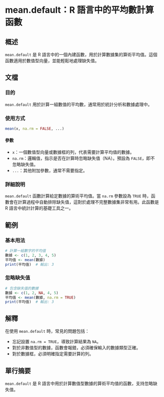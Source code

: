 <!--
Meta Description: # mean.default：R 語言中的平均數計算函數 ## 概述 `mean.default` 是 R 語言中的一個內建函數，用於計算數據集的算術平均值。這個函數適用於數值型向量，並能輕鬆地處理缺失值。 ## 文檔 ### 目的 `mean.default` 用於計算一組數值的平均數，通常用於統...
Meta Keywords: mean, default, 平均值, true, false
-->

# mean.default：R 語言中的平均數計算函數

## 概述
`mean.default` 是 R 語言中的一個內建函數，用於計算數據集的算術平均值。這個函數適用於數值型向量，並能輕鬆地處理缺失值。

## 文檔
### 目的
`mean.default` 用於計算一組數值的平均數，通常用於統計分析和數據處理中。

### 使用方式
```R
mean(x, na.rm = FALSE, ...)
```

#### 參數
- `x`：一個數值型向量或數據框的列，代表需要計算平均值的數據。
- `na.rm`：邏輯值，指示是否在計算時忽略缺失值（NA）。預設為 `FALSE`，即不忽略缺失值。
- `...`：其他附加參數，通常不需要指定。

### 詳細說明
`mean.default` 函數計算給定數據的算術平均值。當 `na.rm` 參數設為 `TRUE` 時，函數會在計算過程中自動排除缺失值，這對於處理不完整數據集非常有用。此函數是 R 語言中統計計算的基礎工具之一。

## 範例
### 基本用法
```R
# 計算一組數字的平均值
數據 <- c(1, 2, 3, 4, 5)
平均值 <- mean(數據)
print(平均值)  # 輸出: 3
```

### 忽略缺失值
```R
# 包含缺失值的數據
數據 <- c(1, 2, NA, 4, 5)
平均值 <- mean(數據, na.rm = TRUE)
print(平均值)  # 輸出: 3
```

## 解釋
在使用 `mean.default` 時，常見的問題包括：
- 忘記設置 `na.rm = TRUE`，導致計算結果為 `NA`。
- 對於非數值型的數據，函數會報錯，必須確保輸入的數據類型正確。
- 對於數據框，必須明確指定需要計算的列。

## 單行摘要
`mean.default` 是 R 語言中用於計算數值型數據的算術平均值的函數，支持忽略缺失值。